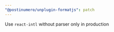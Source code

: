 ```yaml
---
"@postinumero/unplugin-formatjs": patch
---
```


Use `react-intl` without parser only in production
